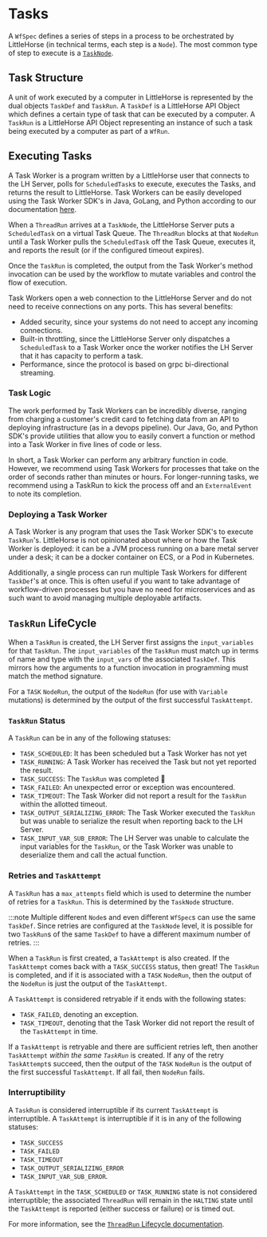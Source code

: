 # Tasks

A `WfSpec` defines a series of steps in a process to be orchestrated by LittleHorse (in technical terms, each step is a `Node`). The most common type of step to execute is a [`TaskNode`](../08-api.md#tasknode).

## Task Structure

A unit of work executed by a computer in LittleHorse is represented by the dual objects `TaskDef` and `TaskRun`. A `TaskDef` is a LittleHorse API Object which defines a certain type of task that can be executed by a computer. A `TaskRun` is a LittleHorse API Object representing an instance of such a task being executed by a computer as part of a `WfRun`.

## Executing Tasks

A Task Worker is a program written by a LittleHorse user that connects to the LH Server, polls for `ScheduledTask`s to execute, executes the Tasks, and returns the result to LittleHorse. Task Workers can be easily developed using the Task Worker SDK's in Java, GoLang, and Python according to our documentation [here](../05-developer-guide/05-task-worker-development.md).

When a `ThreadRun` arrives at a `TaskNode`, the LittleHorse Server puts a `ScheduledTask` on a virtual Task Queue. The `ThreadRun` blocks at that `NodeRun` until a Task Worker pulls the `ScheduledTask` off the Task Queue, executes it, and reports the result (or if the configured timeout expires).

Once the `TaskRun` is completed, the output from the Task Worker's method invocation can be used by the workflow to mutate variables and control the flow of execution.

Task Workers open a web connection to the LittleHorse Server and do not need to receive connections on any ports. This has several benefits:

* Added security, since your systems do not need to accept any incoming connections.
* Built-in throttling, since the LittleHorse Server only dispatches a `ScheduledTask` to a Task Worker once the worker notifies the LH Server that it has capacity to perform a task.
* Performance, since the protocol is based on grpc bi-directional streaming.

### Task Logic

The work performed by Task Workers can be incredibly diverse, ranging from charging a customer's credit card to fetching data from an API to deploying infrastructure (as in a devops pipeline). Our Java, Go, and Python SDK's provide utilities that allow you to easily convert a function or method into a Task Worker in five lines of code or less.

In short, a Task Worker can perform any arbitrary function in code. However, we recommend using Task Workers for processes that take on the order of seconds rather than minutes or hours. For longer-running tasks, we recommend using a TaskRun to kick the process off and an `ExternalEvent` to note its completion.

### Deploying a Task Worker

A Task Worker is any program that uses the Task Worker SDK's to execute `TaskRun`'s. LittleHorse is not opinionated about where or how the Task Worker is deployed: it can be a JVM process running on a bare metal server under a desk; it can be a docker container on ECS, or a Pod in Kubernetes.

Additionally, a single process can run multiple Task Workers for different `TaskDef`'s at once. This is often useful if you want to take advantage of workflow-driven processes but you have no need for microservices and as such want to avoid managing multiple deployable artifacts.


## `TaskRun` LifeCycle

When a `TaskRun` is created, the LH Server first assigns the `input_variables` for that `TaskRun`. The `input_variables` of the `TaskRun` must match up in terms of name and type with the `input_vars` of the associated `TaskDef`. This mirrors how the arguments to a function invocation in programming must match the method signature.

For a `TASK` `NodeRun`, the output of the `NodeRun` (for use with `Variable` mutations) is determined by the output of the first successful `TaskAttempt`.

### `TaskRun` Status

A `TaskRun` can be in any of the following statuses:

* `TASK_SCHEDULED`: It has been scheduled but a Task Worker has not yet 
* `TASK_RUNNING`: A Task Worker has received the Task but not yet reported the result.
* `TASK_SUCCESS`: The `TaskRun` was completed :slightly_smiling_face:
* `TASK_FAILED`: An unexpected error or exception was encountered.
* `TASK_TIMEOUT`: The Task Worker did not report a result for the `TaskRun` within the allotted timeout.
* `TASK_OUTPUT_SERIALIZING_ERROR`: The Task Worker executed the `TaskRun` but was unable to serialize the result when reporting back to the LH Server.
* `TASK_INPUT_VAR_SUB_ERROR`: The LH Server was unable to calculate the input variables for the `TaskRun`, or the Task Worker was unable to deserialize them and call the actual function.

### Retries and `TaskAttempt`

A `TaskRun` has a `max_attempts` field which is used to determine the number of retries for a `TaskRun`. This is determined by the `TaskNode` structure.

:::note
Multiple different `Node`s and even different `WfSpec`s can use the same `TaskDef`. Since retries are configured at the `TaskNode` level, it is possible for two `TaskRun`s of the same `TaskDef` to have a different maximum number of retries.
:::

When a `TaskRun` is first created, a `TaskAttempt` is also created. If the `TaskAttempt` comes back with a `TASK_SUCCESS` status, then great! The `TaskRun` is completed, and if it is associated with a `TASK` `NodeRun`, then the output of the `NodeRun` is just the output of the `TaskAttempt`.

A `TaskAttempt` is considered retryable if it ends with the following states:
* `TASK_FAILED`, denoting an exception.
* `TASK_TIMEOUT`, denoting that the Task Worker did not report the result of the `TaskAttempt` in time.

If a `TaskAttempt` is retryable and there are sufficient retries left, then another `TaskAttempt` _within the same `TaskRun`_ is created. If any of the retry `TaskAttempt`s succeed, then the output of the `TASK` `NodeRun` is the output of the first successful `TaskAttempt`. If all fail, then `NodeRun` fails.

### Interruptibility

A `TaskRun` is considered interruptible if its current `TaskAttempt` is interruptible. A `TaskAttempt` is interruptible if it is in any of the following statuses:

* `TASK_SUCCESS`
* `TASK_FAILED`
* `TASK_TIMEOUT`
* `TASK_OUTPUT_SERIALIZING_ERROR`
* `TASK_INPUT_VAR_SUB_ERROR`.

A `TaskAttempt` in the `TASK_SCHEDULED` or `TASK_RUNNING` state is not considered interruptible; the associated `ThreadRun` will remain in the `HALTING` state until the `TaskAttempt` is reported (either success or failure) or is timed out.

For more information, see the [`ThreadRun` Lifecycle documentation](./01-workflows.md#threading-model).